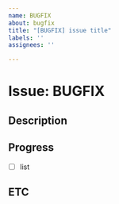 ```yaml
---
name: BUGFIX
about: bugfix
title: "[BUGFIX] issue title"
labels: ''
assignees: ''

---
```


# Issue: BUGFIX

## Description
<!-- 설명. -->

## Progress
- [ ] list

## ETC
<!-- 비고 -->
